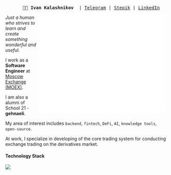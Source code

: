 <pre align="center">
    <strong>👨‍💻 Ivan Kalashnikov </strong> | <a href="https://t.me/inank_t">Telegram</a> | <a href="https://stepik.org/users/52348625">Stepik</a> | <a href="https://www.linkedin.com/in/ivan-kalashnikov-42b06a192/">LinkedIn</a>
</pre>

<img src="https://raw.githubusercontent.com/Steindvart/Steindvart/master/github-metrics.svg" alt="GitHub Metrics" align="right" width="400px" />

<i>Just a human who strives to learn and create something wonderful and useful.</i>

I work as a **Software Engineer** at [Moscow Exchange (MOEX)](https://www.moex.com/).

I am also a alumni of School 21 - **gehnaeli**.

My area of interest includes `backend`, `fintech`, `DeFi`, `AI`, `knowledge tools`, `open-source`.

At work, I specialize in developing of the core trading system for conducting exchange trading on the derivatives market.


<h4>Technology Stack</h4>

<a href="https://github.com/Steindvart">
    <img width="350px" align="left"
      src="https://go-skill-icons.vercel.app/api/icons?i=cpp,go,python,cmake,gradle,linux,qt,git,sonarqube,docker,jenkins,vuejs,fastapi,yii,dotnet&perline=8"
    />
</a>
